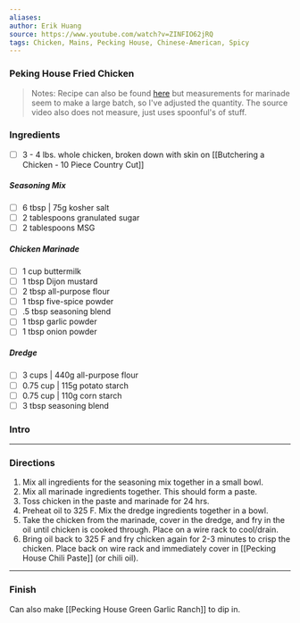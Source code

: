 ```yaml
---
aliases: 
author: Erik Huang
source: https://www.youtube.com/watch?v=ZINFIO62jRQ
tags: Chicken, Mains, Pecking House, Chinese-American, Spicy
---
```

### Peking House Fried Chicken

>Notes: Recipe can also be found [here](https://www.vice.com/en/article/pecking-house-chili-fried-chicken-recipe/) but measurements for marinade seem to make a large batch, so I've adjusted the quantity. The source video also does not measure, just uses spoonful's of stuff.

### Ingredients
- [ ] 3 - 4 lbs. whole chicken, broken down with skin on [[Butchering a Chicken - 10 Piece Country Cut]]

##### Seasoning Mix
- [ ] 6 tbsp | 75g kosher salt
- [ ] 2 tablespoons granulated sugar
- [ ] 2 tablespoons MSG

##### Chicken Marinade
- [ ] 1 cup buttermilk
- [ ] 1 tbsp Dijon mustard
- [ ] 2 tbsp  all-purpose flour
- [ ] 1 tbsp five-spice powder
- [ ] .5 tbsp seasoning blend
- [ ] 1 tbsp garlic powder
- [ ] 1 tbsp onion powder

##### Dredge
- [ ] 3 cups | 440g all-purpose flour
- [ ] 0.75 cup | 115g potato starch
- [ ] 0.75 cup | 110g corn starch
- [ ] 3 tbsp seasoning blend

### Intro


---
### Directions
1. Mix all ingredients for the seasoning mix together in a small bowl.
2. Mix all marinade ingredients together. This should form a paste. 
3. Toss chicken in the paste and marinade for 24 hrs.
4. Preheat oil to 325 F. Mix the dredge ingredients together in a bowl.
5. Take the chicken from the marinade, cover in the dredge, and fry in the oil until chicken is cooked through. Place on a wire rack to cool/drain.
6. Bring oil back to 325 F and fry chicken again for 2-3 minutes to crisp the chicken. Place back on wire rack and immediately cover in [[Pecking House Chili Paste]] (or chili oil).

---
### Finish

Can also make [[Pecking House Green Garlic Ranch]] to dip in. 
